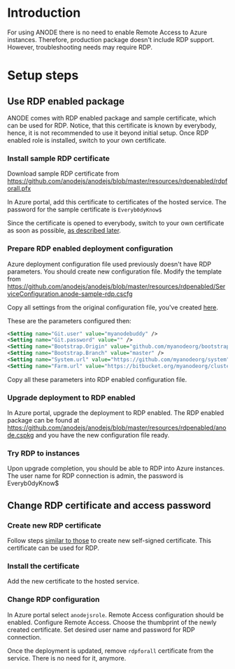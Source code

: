 # Introduction

For using ANODE there is no need to enable Remote Access to Azure instances. Therefore, production package doesn't include RDP support. However, troubleshooting needs may require RDP.

# Setup steps

## Use RDP enabled package

ANODE comes with RDP enabled package and sample certificate, which can be used for RDP. Notice, that this certificate is known by everybody, hence, it is not recommended to use it beyond initial setup. Once RDP enabled role is installed, switch to your own certificate.

### Install sample RDP certificate

Download sample RDP certificate from https://github.com/anodejs/anodejs/blob/master/resources/rdpenabled/rdpforall.pfx

In Azure portal, add this certificate to certificates of the hosted service. The password for the sample certificate is ```Everyb0dyKnow$```

Since the certificate is opened to everybody, switch to your own certificate as soon as possible, [as described later](https://github.com/anodejs/anodejs/blob/master/docs/RDP_SETUP.md#change-rdp-certificate-and-access-password).

### Prepare RDP enabled deployment configuration

Azure deployment configuration file used previously doesn't have RDP parameters. You should create new configuration file. Modify the template from https://github.com/anodejs/anodejs/blob/master/resources/rdpenabled/ServiceConfiguration.anode-sample-rdp.cscfg

Copy all settings from the original configuration file, you've created [here](https://github.com/anodejs/anodejs/blob/master/docs/SIMPLE_SETUP.md#azure-configuration).

These are the parameters configured then:

```xml
<Setting name="Git.user" value="myanodebuddy" />
<Setting name="Git.password" value="" />
<Setting name="Bootstrap.Origin" value="github.com/myanodeorg/bootstrap" />
<Setting name="Bootstrap.Branch" value="master" />
<Setting name="System.url" value="https://github.com/myanodeorg/system" />
<Setting name="Farm.url" value="https://bitbucket.org/myanodeorg/cluster#farm" />
```

Copy all these parameters into RDP enabled configuration file.

### Upgrade deployment to RDP enabled

In Azure portal, upgrade the deployment to RDP enabled. The RDP enabled package can be found at https://github.com/anodejs/anodejs/blob/master/resources/rdpenabled/anode.cspkg and you have the new configuration file ready.

### Try RDP to instances

Upon upgrade completion, you should be able to RDP into Azure instances. The user name for RDP connection is admin, the password is Everyb0dyKnow$

## Change RDP certificate and access password

### Create new RDP certificate

Follow steps [similar to those](https://github.com/anodejs/anodejs/blob/master/docs/SECURITY_SETUP.md#setup-client-certificates) to create new self-signed certificate. This certificate can be used for RDP.

### Install the certificate

Add the new certificate to the hosted service.

### Change RDP configuration

In Azure portal select ```anodejsrole```. Remote Access configuration should be enabled. Configure Remote Access. Choose the thumbprint of the newly created certificate. Set desired user name and password for RDP connection.

Once the deployment is updated, remove ```rdpforall``` certificate from the service. There is no need for it, anymore.